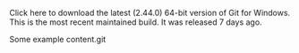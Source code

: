 Click here to download the latest (2.44.0) 64-bit version of Git for Windows. This is the most recent maintained build. It was released 7 days ago.

Some example content.git